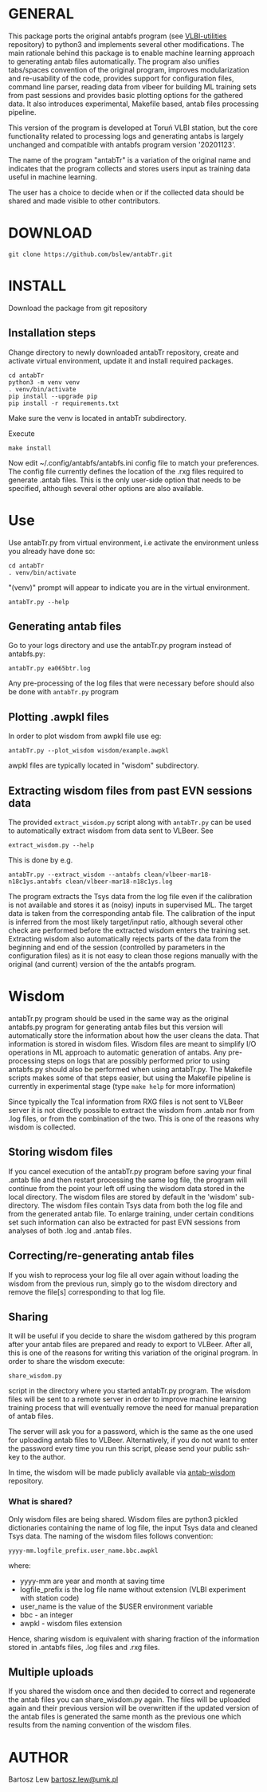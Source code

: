 # GENERAL

This package ports the original antabfs program 
(see [VLBI-utilities](https://github.com/evn-vlbi/VLBI-utilities) repository) 
to python3 and implements several other modifications. The main rationale behind this
package is to enable machine learning 
approach to generating antab files automatically. 
The program also unifies tabs/spaces convention of the original program, 
improves modularization and re-usability of the code,
provides support for configuration files, command line parser, reading data from
vlbeer for building ML training sets from past sessions and provides basic 
plotting options for the gathered data. It also
introduces experimental, Makefile based, antab files processing pipeline.

This version of the program is developed at Toruń VLBI station, but the core functionality
related to processing logs and generating antabs is largely unchanged and compatible with
antabfs program version '20201123'.

The name of the program "antabTr" is a variation of the original name and indicates
that the program collects and stores users input as training data useful
in machine learning.

The user has a choice to decide when or if the collected data should be shared and 
made visible to other contributors.


# DOWNLOAD

```
git clone https://github.com/bslew/antabTr.git
```

# INSTALL

Download the package from git repository

## Installation steps

Change directory to newly downloaded antabTr repository, create and activate virtual environment,
update it and install required packages.

```
cd antabTr
python3 -m venv venv
. venv/bin/activate
pip install --upgrade pip
pip install -r requirements.txt

```

Make sure the venv is located in antabTr subdirectory.

Execute

```
make install
```

Now edit ~/.config/antabfs/antabfs.ini config file to match your preferences.
The config file currently defines the location of the .rxg files required to generate .antab files.
This is the only user-side option that needs to be specified, although several other options
are also available.

# Use

Use antabTr.py from virtual environment, i.e activate the environment unless you already have done so:

```
cd antabTr
. venv/bin/activate
```

"(venv)" prompt will appear to indicate you are in the virtual environment.

```
antabTr.py --help
```

## Generating antab files
Go to your logs directory and use the antabTr.py program instead of antabfs.py:

```
antabTr.py ea065btr.log
```

Any pre-processing of the log files that were necessary before should also be
done with `antabTr.py` program

## Plotting .awpkl files

In order to plot wisdom from awpkl file use eg:

```
antabTr.py --plot_wisdom wisdom/example.awpkl
```

awpkl files are typically located in "wisdom" subdirectory.


## Extracting wisdom files from past EVN sessions data

The provided `extract_wisdom.py` script along with `antabTr.py` can be used to automatically extract wisdom from data sent to VLBeer. See

```
extract_wisdom.py --help
```

This is done by e.g.

```
antabTr.py --extract_wisdom --antabfs clean/vlbeer-mar18-n18c1ys.antabfs clean/vlbeer-mar18-n18c1ys.log
```

The program extracts the Tsys data from the log file even if the calibration is 
not available and stores it as (noisy) inputs in supervised ML. The target data is taken from the corresponding
antab file. The calibration of the input is inferred from the most likely target/input ratio,
although several other check are performed before the extracted wisdom enters the training
set. Extracting wisdom also automatically rejects parts of the data from the beginning
and end of the session (controlled by parameters in the configuration files) as it is not easy 
to clean those regions manually with the original (and current) version of the the antabfs
program.


# Wisdom

antabTr.py program should be used in the same way as the original antabfs.py program for 
generating antab files but
this version will automatically store the information about how the user cleans the data.
That information is stored in wisdom files.
Wisdom files are meant to simplify I/O operations in ML approach to automatic generation of antabs.
Any pre-processing steps on logs that are possibly performed prior to using antabfs.py should also be
performed when using antabTr.py. The Makefile scripts makes some of that steps easier, but using 
the Makefile pipeline is currently in experimental stage (type `make help` for more information)

Since typically the Tcal information from RXG files is not sent to VLBeer server it is not 
directly possible to extract the wisdom from .antab nor from .log files, or from the combination of the two. 
This is one of the reasons why wisdom is collected.

## Storing wisdom files
If you cancel execution of the antabTr.py program
before saving your final .antab file and then restart processing the same log file,
the program will continue from the point your left off using the wisdom data stored in the local
directory. The wisdom files are stored by default in the 'wisdom' sub-directory.
The wisdom files contain Tsys data from both the log file and from the generated antab file.
To enlarge training, under certain conditions set such information can also be extracted for past EVN sessions from analyses 
of both .log and .antab files.

## Correcting/re-generating antab files

If you wish to reprocess your log file all over again without loading the wisdom from the previous run, simply
go to the wisdom directory and remove the file[s] corresponding to that log file.

## Sharing
It will be useful if you decide to share the wisdom gathered by this program after your antab files
are prepared and ready to export to VLBeer. After all, this is one of the reasons for writing
this variation of the original program. In order to share the wisdom execute:

```
share_wisdom.py
```

script in the directory where you started antabTr.py program.
The wisdom files will be sent to a remote server in order to improve machine learning training process
that will eventually remove the need for manual preparation of antab files.

The server will ask you for a password, which is the same as the one used for uploading antab files
to VLBeer. Alternatively, if you do not want to enter the password every time you run this script,
please send your public ssh-key to the author.

In time, the wisdom will be made publicly available via [antab-wisdom](https://github.com/bslew/antab-wisdom)
repository.

### What is shared?

Only wisdom files are being shared. Wisdom files are python3 pickled dictionaries containing the name of log file,
the input Tsys data and cleaned Tsys data.
The naming of the wisdom files follows convention:

`yyyy-mm.logfile_prefix.user_name.bbc.awpkl`

where:
- yyyy-mm are year and month at saving time
- logfile_prefix is the log file name without extension (VLBI experiment with station code)
- user_name is the value of the $USER environment variable
- bbc - an integer
- awpkl - wisdom files extension

Hence, sharing wisdom is equivalent with sharing fraction of the information stored in
.antabfs files, .log files and .rxg files.

## Multiple uploads
If you shared the wisdom once and then decided to correct and regenerate the antab files you can
share_wisdom.py again. The files will be uploaded again and their previous version will be overwritten if
the updated version of the antab files is generated the same month as the previous one which results from
the naming convention of the wisdom files.


# AUTHOR
Bartosz Lew [<bartosz.lew@umk.pl>](bartosz.lew@umk.pl)

